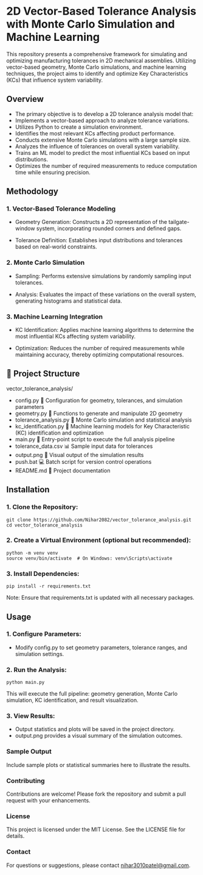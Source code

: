 # 2D Vector-Based Tolerance Analysis with Monte Carlo Simulation and Machine Learning

This repository presents a comprehensive framework for simulating and optimizing manufacturing tolerances in 2D mechanical assemblies. Utilizing vector-based geometry, Monte Carlo simulations, and machine learning techniques, the project aims to identify and optimize Key Characteristics (KCs) that influence system variability.

## Overview

- The primary objective is to develop a 2D tolerance analysis model that:
- Implements a vector-based approach to analyze tolerance variations.
- Utilizes Python to create a simulation environment.
- Identifies the most relevant KCs affecting product performance.
- Conducts extensive Monte Carlo simulations with a large sample size.
- Analyzes the influence of tolerances on overall system variability.
- Trains an ML model to predict the most influential KCs based on input distributions.
- Optimizes the number of required measurements to reduce computation time while ensuring precision.

## Methodology

### 1. Vector-Based Tolerance Modeling
- Geometry Generation: Constructs a 2D representation of the tailgate-window system, incorporating rounded corners and defined gaps.

- Tolerance Definition: Establishes input distributions and tolerances based on real-world constraints.

### 2. Monte Carlo Simulation
- Sampling: Performs extensive simulations by randomly sampling input tolerances.

- Analysis: Evaluates the impact of these variations on the overall system, generating histograms and statistical data.

### 3. Machine Learning Integration
- KC Identification: Applies machine learning algorithms to determine the most influential KCs affecting system variability.

- Optimization: Reduces the number of required measurements while maintaining accuracy, thereby optimizing computational resources.

## 📁 Project Structure

vector_tolerance_analysis/

- config.py
🔧 Configuration for geometry, tolerances, and simulation parameters
- geometry.py
📐 Functions to generate and manipulate 2D geometry
- tolerance_analysis.py
🎲 Monte Carlo simulation and statistical analysis
- kc_identification.py
🧠 Machine learning models for Key Characteristic (KC) identification and optimization
- main.py
🚀 Entry-point script to execute the full analysis pipeline
- tolerance_data.csv
📊 Sample input data for tolerances
- output.png
📸 Visual output of the simulation results
- push.bat
💻 Batch script for version control operations
- README.md
📄 Project documentation



## Installation

### 1. Clone the Repository:
```
git clone https://github.com/Nihar2082/vector_tolerance_analysis.git
cd vector_tolerance_analysis
```
### 2. Create a Virtual Environment (optional but recommended):
```
python -m venv venv
source venv/bin/activate  # On Windows: venv\Scripts\activate
```
### 3. Install Dependencies:
```
pip install -r requirements.txt
```
Note: Ensure that requirements.txt is updated with all necessary packages.

## Usage

### 1. Configure Parameters:
- Modify config.py to set geometry parameters, tolerance ranges, and simulation settings.
### 2. Run the Analysis:
```
python main.py
```
This will execute the full pipeline: geometry generation, Monte Carlo simulation, KC identification, and result visualization.

### 3. View Results:

- Output statistics and plots will be saved in the project directory.
- output.png provides a visual summary of the simulation outcomes.

###  Sample Output
Include sample plots or statistical summaries here to illustrate the results.

### Contributing
Contributions are welcome! Please fork the repository and submit a pull request with your enhancements.

### License
This project is licensed under the MIT License. See the LICENSE file for details.


### Contact
For questions or suggestions, please contact nihar3010patel@gmail.com.

<!-- 
## 🚀 How to Run

### ✅ Step 1: Check if Python is Installed  
Most systems already have Python installed. To check, open a terminal or command prompt and run:  

```sh
python --version
```

### ✅ Step 2: Install Required Libraries

Open your terminal or PowerShell and run:

```bash
python -m pip install matplotlib numpy
```
🔹 **matplotlib** → Used for visualizing simulation results with histograms and plots.  
🔹 **numpy** → Used for efficient numerical computations in the Monte Carlo simulation.  

### ✅ Step 3: Run the Analysis

**1️⃣ Open your terminal or PowerShell.**
**2️⃣ Navigate to your project folder:**

```bash
cd "F:\2. MASTER THESIS\vector_tolerance_analysis"
```
**3️⃣ Run the analysis:**

```bash
python main.py
```
**This executes the complete simulation, including geometry generation, Monte Carlo analysis, and Key Characteristics (KC) identification.**

### 📊 What You'll See

✅ Tailgate & Window Visualization:

- Displays the system with red zones highlighting the gap variations in the tailgate and window.

📈 Gap Variation Histograms:

- Visualizes the distribution of width and height variations in the gaps, allowing for analysis of how the gaps fluctuate across different runs.

🧠 Key Characteristic (KC) Contribution:

- Printed output showing the percent contribution of each Key Characteristic (KC) to the total variation.

Example:
- Tailgate contribution to gap variation: 79.40%  
- Window contribution to gap variation: 20.60%  



### 🧩 File Descriptions

📁 config.py – The Settings File

Purpose: Stores all your important parameters in one place.

🔧 Contains:

Nominal dimensions (tailgate & window)

Tolerance values

Number of Monte Carlo samples

Gap size

🧠 Why it’s helpful: You only need to change numbers once here, and the whole system uses the new values.

📁 geometry.py – The Drawing Artist
Purpose: Visually draws the tailgate and window with gaps and rounded corners.

🎨 What it does:

Draws a rectangle for the tailgate

Draws a smaller rectangle (inset) for the window

Shades the gap between them using red zones

Adds labels like "Left Gap", "Top Gap", etc.

🔎 Uses: matplotlib.patches for custom shapes

📁 tolerance_analysis.py – The Simulator
Purpose: Runs the Monte Carlo simulation to simulate real-world variation.

🧮 What it does:

Randomly generates size variations (based on normal distribution)

Calculates the gap in width and height

Plots histograms to show how much variation happens

📊 Visual Output:

Histogram of width gaps

Histogram of height gaps

📁 kc_identification.py – The KC Detector
Purpose: Identifies which dimension (tailgate or window) is more responsible for variation.

🧠 What it does:

Uses variance analysis to compute how much each component contributes to gap variation

Returns results like:

matlab
Copy
Edit
Tailgate contributes 65.8%
Window contributes 34.2%
🎯 Helps prioritize which part’s tolerance to control more tightly.

📁 main.py – The Conductor
Purpose: Runs everything in the right order like a project manager.

🎯 What it does:

Draws the geometry

Simulates the tolerances

Shows histograms of gap variations

Prints Key Characteristic contributions

📌 You just run this one file to trigger the full analysis pipeline.

✅ Next Steps (Optional Ideas)
Add ML module to predict which tolerances are most influential

Animate the gap variation across samples

Export results to CSV/Excel for reports

📬 Questions or Help?
Feel free to open an issue or message if you want help expanding this into Machine Learning, animation, or 3D!

vbnet
Copy
Edit

Let me know if you'd like me to include example output images, or turn this into a GitHub-style project with `.gitignore`, sample data folder, etc.





 -->
